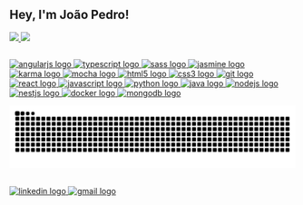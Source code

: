 
## Hey, I'm João Pedro!



<div>
<a  href="https://github.com/joaopbbezerra">
<img  height="180em"  src="https://github-readme-stats.vercel.app/api?username=joaopbbezerra&show_icons=true&theme=dark&include_all_commits=true&count_private=true"/>
<img  height="180em"  src="https://github-readme-stats.vercel.app/api/top-langs/?username=joaopbbezerra&layout=compact&langs_count=16&theme=dark"/>



</div>

##

<div align="left">
  <img src="https://cdn.jsdelivr.net/gh/devicons/devicon/icons/angularjs/angularjs-original.svg" height="35" width="50" alt="angularjs logo"  />
  <img src="https://cdn.jsdelivr.net/gh/devicons/devicon/icons/typescript/typescript-plain.svg" height="35" width="50" alt="typescript logo"  />
  <img src="https://cdn.jsdelivr.net/gh/devicons/devicon/icons/sass/sass-original.svg" height="35" width="50" alt="sass logo"  />
  <img src="https://cdn.jsdelivr.net/gh/devicons/devicon/icons/jasmine/jasmine-plain.svg" height="35" width="50" alt="jasmine logo"  />
  <img src="https://cdn.jsdelivr.net/gh/devicons/devicon/icons/karma/karma-original.svg" height="35" width="50" alt="karma logo"  />
  <img src="https://cdn.jsdelivr.net/gh/devicons/devicon/icons/mocha/mocha-plain.svg" height="35" width="50" alt="mocha logo"  />
  <img src="https://cdn.jsdelivr.net/gh/devicons/devicon/icons/html5/html5-original.svg" height="35" width="50" alt="html5 logo"  />
  <img src="https://cdn.jsdelivr.net/gh/devicons/devicon/icons/css3/css3-original.svg" height="35" width="50" alt="css3 logo"  />
  <img src="https://cdn.jsdelivr.net/gh/devicons/devicon/icons/git/git-original.svg" height="35" width="50" alt="git logo"  />
  <img src="https://cdn.jsdelivr.net/gh/devicons/devicon/icons/react/react-original.svg" height="35" width="50" alt="react logo"  />
  <img src="https://cdn.jsdelivr.net/gh/devicons/devicon/icons/javascript/javascript-original.svg" height="35" width="50" alt="javascript logo"  />
  <img src="https://cdn.jsdelivr.net/gh/devicons/devicon/icons/python/python-original.svg" height="35" width="50" alt="python logo"  />
  <img src="https://cdn.jsdelivr.net/gh/devicons/devicon/icons/java/java-original.svg" height="35" width="50" alt="java logo"  />
  <img src="https://cdn.jsdelivr.net/gh/devicons/devicon/icons/nodejs/nodejs-original.svg" height="35" width="50" alt="nodejs logo"  />
  <img src="https://cdn.jsdelivr.net/gh/devicons/devicon/icons/nestjs/nestjs-plain.svg" height="35" width="50" alt="nestjs logo"  />
  <img src="https://cdn.jsdelivr.net/gh/devicons/devicon/icons/docker/docker-original.svg" height="35" width="50" alt="docker logo"  />
  <img src="https://cdn.jsdelivr.net/gh/devicons/devicon/icons/mongodb/mongodb-original.svg" height="35" width="50" alt="mongodb logo"  />
</div>


</div>


![Snake animation](https://github.com/joaopbbezerra/joaopbbezerra/blob/output/github-contribution-grid-snake.svg)
##



<div>

##
<div align="left">
  <img href="https://www.linkedin.com/in/joaopbbezerra/ src="https://raw.githubusercontent.com/maurodesouza/profile-readme-generator/master/src/assets/icons/social/linkedin/default.svg" width="50" height="38" alt="linkedin logo"  />
  <img href ="mailto:joaopbbezerra@gmail.com" src="https://raw.githubusercontent.com/maurodesouza/profile-readme-generator/master/src/assets/icons/social/gmail/default.svg" width="50" height="38" alt="gmail logo"  />
</div>
